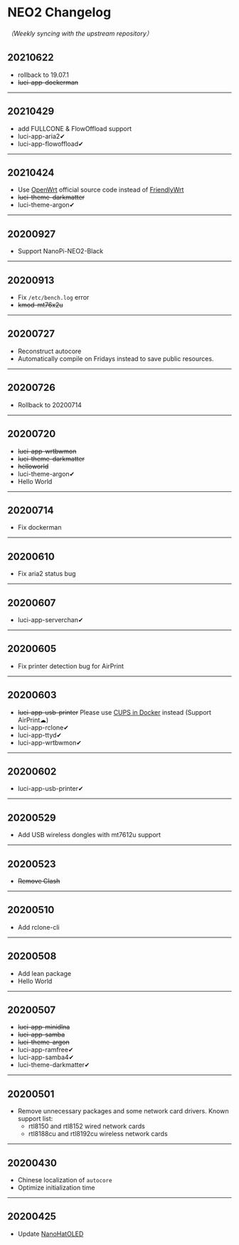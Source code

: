 # NEO2 Changelog
###### （Weekly syncing with the upstream repository）

## 20210622
* rollback to 19.07.1
* ~~luci-app-dockerman~~

---

## 20210429
* add FULLCONE & FlowOffload support
* luci-app-aria2✔
* luci-app-flowoffload✔

---

## 20210424
* Use [OpenWrt](https://git.openwrt.org/openwrt/openwrt.git) official source code instead of [FriendlyWrt](https://github.com/friendlyarm/friendlywrt)
* ~~luci-theme-darkmatter~~
* luci-theme-argon✔

---

## 20200927
* Support NanoPi-NEO2-Black

---

## 20200913
* Fix `/etc/bench.log` error
* ~~kmod-mt76x2u~~

---

## 20200727
* Reconstruct autocore
* Automatically compile on Fridays instead to save public resources.

---

## 20200726
* Rollback to 20200714

---

## 20200720
* ~~luci-app-wrtbwmon~~
* ~~luci-theme-darkmatter~~
* ~~helloworld~~
* luci-theme-argon✔
* Hello World

---

## 20200714
* Fix dockerman

---

## 20200610
* Fix aria2 status bug

---

## 20200607
* luci-app-serverchan✔

---

## 20200605
* Fix printer detection bug for AirPrint

---

## 20200603
* ~~luci-app-usb-printer~~ Please use [CUPS in Docker](https://hub.docker.com/r/tigerj/cups-airprint) instead (Support AirPrint☁)
* luci-app-rclone✔
* luci-app-ttyd✔
* luci-app-wrtbwmon✔

---

## 20200602
* luci-app-usb-printer✔

---

## 20200529
* Add USB wireless dongles with mt7612u support

---

## 20200523
* ~~Remove Clash~~

---

## 20200510
* Add rclone-cli

---

## 20200508
* Add lean package
* Hello World

---

## 20200507
* ~~luci-app-minidlna~~
* ~~luci-app-samba~~
* ~~luci-theme-argon~~
* luci-app-ramfree✔
* luci-app-samba4✔
* luci-theme-darkmatter✔

---

## 20200501
* Remove unnecessary packages and some network card drivers. Known support list:
    - rtl8150 and rtl8152 wired network cards
    - rtl8188cu and rtl8192cu wireless network cards

---

## 20200430
* Chinese localization of `autocore`
* Optimize initialization time

---

## 20200425
* Update [NanoHatOLED](https://github.com/vinewx/NanoHatOLED)
